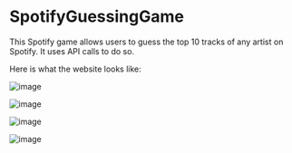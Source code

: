 # SpotifyGuessingGame

This Spotify game allows users to guess the top 10 tracks of any artist 
on Spotify. It uses API calls to do so. 

Here is what the website looks like:

![image](https://github.com/psehgal2/SpotifyGuessingGame/assets/104175438/a0f8c6be-8948-46b3-a821-c933a484caa4)

![image](https://github.com/psehgal2/SpotifyGuessingGame/assets/104175438/8a04718e-6e40-4ce1-8efe-8371984516e6)

![image](https://github.com/psehgal2/SpotifyGuessingGame/assets/104175438/c953aba1-a33b-4a2f-b47a-e1a2265784fc)

![image](https://github.com/psehgal2/SpotifyGuessingGame/assets/104175438/610647dc-77e3-4cf5-868c-e475c40e5638)



